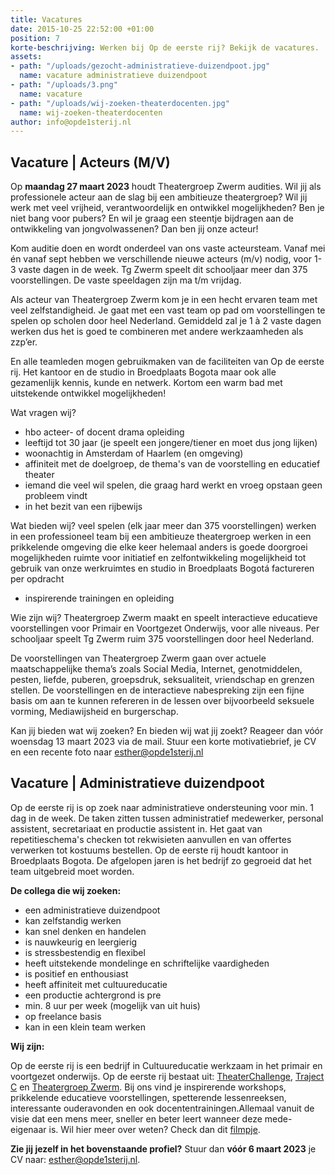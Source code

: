 ```yaml
---
title: Vacatures
date: 2015-10-25 22:52:00 +01:00
position: 7
korte-beschrijving: Werken bij Op de eerste rij? Bekijk de vacatures.
assets:
- path: "/uploads/gezocht-administratieve-duizendpoot.jpg"
  name: vacature administratieve duizendpoot
- path: "/uploads/3.png"
  name: vacature
- path: "/uploads/wij-zoeken-theaterdocenten.jpg"
  name: wij-zoeken-theaterdocenten
author: info@opde1sterij.nl
---
```


## Vacature | Acteurs (M/V)

Op **maandag 27 maart 2023** houdt Theatergroep Zwerm audities. Wil jij als professionele acteur aan de slag bij een ambitieuze theatergroep? Wil jij werk met veel vrijheid, verantwoordelijk en ontwikkel mogelijkheden? Ben je niet bang voor pubers? En wil je graag een steentje bijdragen aan de ontwikkeling van jongvolwassenen? Dan ben jij onze acteur!

Kom auditie doen en wordt onderdeel van ons vaste acteursteam. Vanaf mei én vanaf sept hebben we verschillende nieuwe acteurs (m/v) nodig, voor 1-3 vaste dagen in de week. Tg Zwerm speelt dit schooljaar meer dan 375 voorstellingen. De vaste speeldagen zijn ma t/m vrijdag.

Als acteur van Theatergroep Zwerm kom je in een hecht ervaren team met veel zelfstandigheid. Je gaat met een vast team op pad om voorstellingen te spelen op scholen door heel Nederland. Gemiddeld zal je 1 à 2 vaste dagen werken dus het is goed te combineren met andere werkzaamheden als zzp’er. 

En alle teamleden mogen gebruikmaken van de faciliteiten van Op de eerste rij. Het kantoor en de studio in Broedplaats Bogota maar ook alle gezamenlijk kennis, kunde en netwerk. Kortom een warm bad met uitstekende ontwikkel mogelijkheden! 

Wat vragen wij?
* hbo acteer- of docent drama opleiding 
* leeftijd tot 30 jaar (je speelt een jongere/tiener en moet dus jong lijken)
* woonachtig in Amsterdam of Haarlem (en omgeving)
* affiniteit met de doelgroep, de thema's van de voorstelling en educatief theater
* iemand die veel wil spelen, die graag hard werkt en vroeg opstaan geen probleem vindt
* in het bezit van een rijbewijs

Wat bieden wij?
veel spelen (elk jaar meer dan 375 voorstellingen)
werken in een professioneel team bij een ambitieuze theatergroep
werken in een prikkelende omgeving die elke keer helemaal anders is 
goede doorgroei mogelijkheden
ruimte voor initiatief en zelfontwikkeling
mogelijkheid tot gebruik van onze werkruimtes en studio in Broedplaats Bogotá
factureren per opdracht
* inspirerende trainingen en opleiding

Wie zijn wij?
Theatergroep Zwerm maakt en speelt interactieve educatieve voorstellingen voor Primair en Voortgezet Onderwijs, voor alle niveaus. Per schooljaar speelt Tg Zwerm ruim 375 voorstellingen door heel Nederland.

De voorstellingen van Theatergroep Zwerm gaan over actuele maatschappelijke thema’s zoals Social Media, Internet, genotmiddelen, pesten, liefde, puberen, groepsdruk, seksualiteit, vriendschap en grenzen stellen.  De voorstellingen en de interactieve nabespreking zijn een fijne basis om aan te kunnen refereren in de lessen over bijvoorbeeld seksuele vorming, Mediawijsheid en burgerschap.

Kan jij bieden wat wij zoeken? En bieden wij wat jij zoekt? Reageer dan vóór woensdag 13 maart 2023 via de mail. Stuur een korte motivatiebrief, je CV en een recente foto naar [esther@opde1sterij.nl](mailto:esther@opde1sterij.nl)

## Vacature | Administratieve duizendpoot

Op de eerste rij is op zoek naar administratieve ondersteuning voor min. 1 dag in de week. De taken zitten tussen administratief medewerker, personal assistent, secretariaat en productie assistent in. Het gaat van repetitieschema's checken tot rekwisieten aanvullen en van offertes verwerken tot kostuums bestellen. Op de eerste rij houdt kantoor in Broedplaats Bogota. De afgelopen jaren is het bedrijf zo gegroeid dat het team uitgebreid moet worden.

**De collega die wij zoeken:**

* een administratieve duizendpoot
* kan zelfstandig werken
* kan snel denken en handelen
* is nauwkeurig en leergierig
* is stressbestendig en flexibel
* heeft uitstekende mondelinge en schriftelijke vaardigheden
* is positief en enthousiast
* heeft affiniteit met cultuureducatie
* een productie achtergrond is pre
* min. 8 uur per week (mogelijk van uit huis)
* op freelance basis
* kan in een klein team werken

**Wij zijn:**

Op de eerste rij is een bedrijf in Cultuureducatie werkzaam in het primair en voortgezet onderwijs. Op de eerste rij bestaat uit: [TheaterChallenge](https://www.opde1sterij.nl/theaterchallenge/), [Traject C](https://www.opde1sterij.nl/traject-c/) en [Theatergroep Zwerm](https://www.opde1sterij.nl/theatergroep-zwerm/). Bij ons vind je inspirerende workshops, prikkelende educatieve voorstellingen, spetterende lessenreeksen, interessante ouderavonden en ook docententrainingen.Allemaal vanuit de visie dat een mens meer, sneller en beter leert wanneer deze mede-eigenaar is. Wil hier meer over weten? Check dan dit [filmpje](https://youtu.be/XZq-SEY45gc).


**Zie jij jezelf in het bovenstaande profiel?** Stuur dan **vóór 6 maart 2023** je CV naar: [esther@opde1sterij.nl](mailto:esther@opde1sterij.nl).

